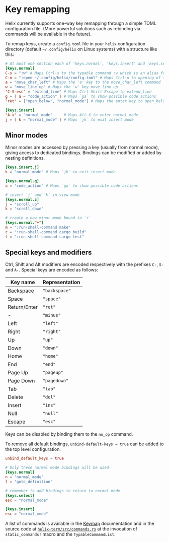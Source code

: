 # Key remapping

Helix currently supports one-way key remapping through a simple TOML configuration
file. (More powerful solutions such as rebinding via commands will be
available in the future).

To remap keys, create a `config.toml` file in your `helix` configuration
directory (default `~/.config/helix` on Linux systems) with a structure like
this:

```toml
# At most one section each of 'keys.normal', 'keys.insert' and 'keys.select'
[keys.normal]
C-s = ":w" # Maps Ctrl-s to the typable command :w which is an alias for :write (save file)
C-o = ":open ~/.config/helix/config.toml" # Maps Ctrl-o to opening of the helix config file
a = "move_char_left" # Maps the 'a' key to the move_char_left command
w = "move_line_up" # Maps the 'w' key move_line_up
"C-S-esc" = "extend_line" # Maps Ctrl-Shift-Escape to extend_line
g = { a = "code_action" } # Maps `ga` to show possible code actions
"ret" = ["open_below", "normal_mode"] # Maps the enter key to open_below then re-enter normal mode

[keys.insert]
"A-x" = "normal_mode"     # Maps Alt-X to enter normal mode
j = { k = "normal_mode" } # Maps `jk` to exit insert mode
```

## Minor modes

Minor modes are accessed by pressing a key (usually from normal mode), giving access to dedicated bindings. Bindings
can be modified or added by nesting definitions.

```toml
[keys.insert.j]
k = "normal_mode" # Maps `jk` to exit insert mode

[keys.normal.g]
a = "code_action" # Maps `ga` to show possible code actions

# invert `j` and `k` in view mode
[keys.normal.z]
j = "scroll_up"
k = "scroll_down"

# create a new minor mode bound to `+`
[keys.normal."+"]
m = ":run-shell-command make"
c = ":run-shell-command cargo build"
t = ":run-shell-command cargo test"
```

## Special keys and modifiers

Ctrl, Shift and Alt modifiers are encoded respectively with the prefixes
`C-`, `S-` and `A-`. Special keys are encoded as follows:

| Key name     | Representation |
| ---          | ---            |
| Backspace    | `"backspace"`  |
| Space        | `"space"`      |
| Return/Enter | `"ret"`        |
| \-           | `"minus"`      |
| Left         | `"left"`       |
| Right        | `"right"`      |
| Up           | `"up"`         |
| Down         | `"down"`       |
| Home         | `"home"`       |
| End          | `"end"`        |
| Page Up      | `"pageup"`     |
| Page Down    | `"pagedown"`   |
| Tab          | `"tab"`        |
| Delete       | `"del"`        |
| Insert       | `"ins"`        |
| Null         | `"null"`       |
| Escape       | `"esc"`        |

Keys can be disabled by binding them to the `no_op` command.

To remove all default bindings, `unbind-default-keys = true` can be added to the top level configuration.

```toml
unbind_default_keys = true

# Only these normal mode bindings will be used
[keys.normal]
n = "normal_mode"
t = "goto_definition"

# remember to add bindings to return to normal mode
[keys.select]
esc = "normal_mode"

[keys.insert]
esc = "normal_mode"
```

A list of commands is available in the [Keymap](https://docs.helix-editor.com/keymap.html) documentation
 and in the source code at [`helix-term/src/commands.rs`](https://github.com/helix-editor/helix/blob/master/helix-term/src/commands.rs) at the invocation of `static_commands!` macro and the `TypableCommandList`.
